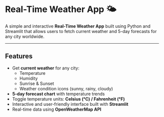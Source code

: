 # Real-Time Weather App 🌤️

A simple and interactive **Real-Time Weather App** built using Python and Streamlit that allows users to fetch current weather and 5-day forecasts for any city worldwide.

---

## **Features**

- Get **current weather** for any city:
  - Temperature
  - Humidity
  - Sunrise & Sunset
  - Weather condition icons (sunny, rainy, cloudy)
- **5-day forecast chart** with temperature trends
- Toggle temperature units: **Celsius (°C) / Fahrenheit (°F)**
- Interactive and user-friendly interface built with **Streamlit**
- Real-time data using **OpenWeatherMap API**
